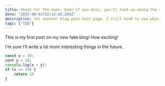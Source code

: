 ```yaml
---
title: Shoot for the moon. Even if you miss, you'll land up among the stars.
date: "2015-09-01T22:12:03.284Z"
description: Yet another blog post test page. I still need to see what it looks like when I have a long description on the page, so here's another crappy quote. 
tags: ["TDD"]
---
```


This is my first post on my new fake blog! How exciting!

I'm sure I'll write a lot more interesting things in the future.

```Javascript
const x = 10;
xont y = 10;
console.log(x + y);
if (x == 10) {
    return 10
}
```